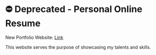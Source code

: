 # ⛔ Deprecated - Personal Online Resume

New Portfolio Website: [Link](https://pratikgoswami.vercel.app/)

This website serves the purpose of showcasing my talents and skills.
